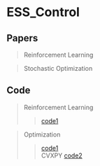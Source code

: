 # ESS_Control

## Papers
> Reinforcement Learning<br/>
>>

> Stochastic Optimization<br/>
>> 

## Code
> Reinforcement Learning<br/>
>> <a href="https://github.com/sustainable-computing/EnergyBoost">code1</a> <br/>

> Optimization<br/>
>> <a href="https://github.com/sustainable-computing/EnergyBoost">code1</a> <br/>
>> CVXPY <a href="https://github.com/karlwalter/energy-opt">code2</a> <br/>
